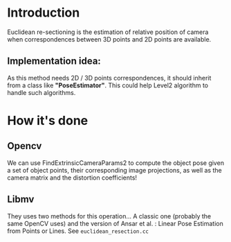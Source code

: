 # Introduction #

Euclidean re-sectioning is the estimation of relative position of camera when correspondences between 3D points and 2D points are available.
## Implementation idea: ##
As this method needs 2D / 3D points correspondences, it should inherit from a class like **"PoseEstimator"**. This could help Level2 algorithm to handle such algorithms.
# How it's done #
## Opencv ##

We can use FindExtrinsicCameraParams2 to compute the object pose given a set of object points, their corresponding image projections, as well as the camera matrix and the distortion coefficients!

## Libmv ##

They uses  two methods for this operation... A classic one (probably the same OpenCV uses) and the version of  Ansar et al. : Linear Pose Estimation from Points or Lines. See `euclidean_resection.cc`